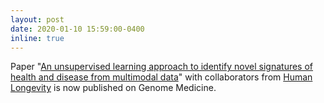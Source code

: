 ```yaml
---
layout: post
date: 2020-01-10 15:59:00-0400
inline: true
---
```


Paper "<a href="https://genomemedicine.biomedcentral.com/articles/10.1186/s13073-019-0705-z">An unsupervised learning approach to identify novel signatures of health and disease from multimodal data</a>" with collaborators from <a href="http://www.humanlongevity.com">Human Longevity</a> is now published on Genome Medicine.

